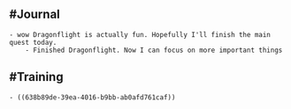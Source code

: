 ## #Journal
	- wow Dragonflight is actually fun. Hopefully I'll finish the main quest today.
		- Finished Dragonflight. Now I can focus on more important things
## #Training
	- ((638b89de-39ea-4016-b9bb-ab0afd761caf))